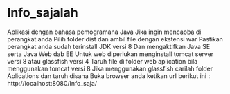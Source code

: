 # Info_sajalah
Aplikasi dengan bahasa pemogramana Java
Jika ingin mencaoba di perangkat anda 
Pilih folder dist dan ambil file dengan ekstensi war
Pastikan perangkat anda sudah terinstall JDK versi 8
Dan mengaktifkan Java SE serta Java Web dab EE
Untuk web diperlukan menginstall tomcat server versi 8 atau glassfish versi 4
Taruh file di folder web aplication bila menggunakan tomcat versi 8
Jika menggunakan glassfish carilah folder Aplications dan taruh disana
Buka browser anda ketikan url berikut ini : http://localhost:8080/Info_saja/
